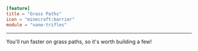 ```toml
[feature]
title = "Grass Paths"
icon = "minecraft:barrier"
module = "vane-trifles"
```
---
You'll run faster on grass paths, so it's worth building a few!
